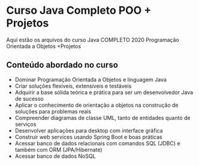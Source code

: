 # Curso Java Completo POO + Projetos 
Aqui estão os arquivos do curso Java COMPLETO 2020 Programação Orientada a Objetos +Projetos

## Conteúdo abordado no curso

- Dominar Programação Orientada a Objetos e linguagem Java
- Criar soluções flexíveis, extensíveis e testáveis
- Adquirir a base sólida teórica e prática para ser um desenvolvedor Java de sucesso
- Aplicar o conhecimento de orientação a objetos na construção de soluções para problemas reais
- Compreender diagramas de classe UML, tanto de entidades quanto de serviços
- Desenvolver aplicações para desktop com interface gráfica
- Construir web services usando Spring Boot e boas práticas
- Acessar banco de dados relacionais com comandos SQL (JDBC) e também com ORM (JPA/Hibernate)
- Acessar banco de dados NoSQL